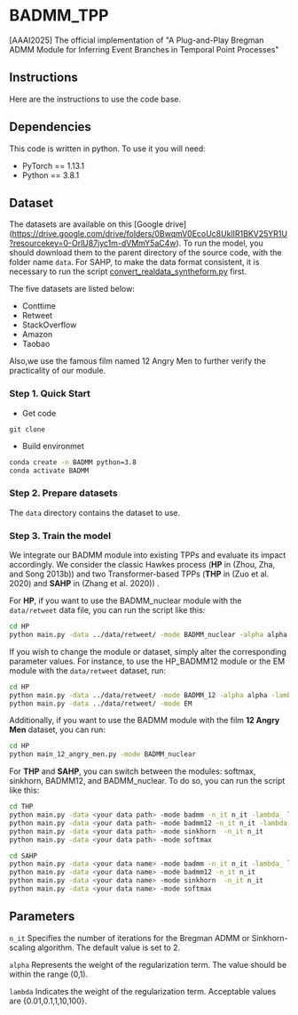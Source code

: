 # BADMM_TPP
[AAAI2025] The official implementation of "A Plug-and-Play Bregman ADMM Module for Inferring Event Branches in Temporal Point Processes"

## Instructions

Here are the instructions to use the code base.

## Dependencies

This code is written in python. To use it you will need:

* PyTorch == 1.13.1
* Python ==  3.8.1

## Dataset 

The datasets are available on this [Google drive] (https://drive.google.com/drive/folders/0BwqmV0EcoUc8UklIR1BKV25YR1U?resourcekey=0-OrlU87jyc1m-dVMmY5aC4w). To run the model, you should download them to the parent directory of the source code, with the folder name `data`. For SAHP, to make the data format consistent, it is necessary to run the script [convert_realdata_syntheform.py](utils/convert_realdata_syntheform.py) first. 

The five datasets are listed below:

- Conttime
- Retweet
- StackOverflow
- Amazon
- Taobao

Also,we use the famous film named 12 Angry Men to further verify the  practicality of our module.

### Step 1. Quick Start

- Get code

```
git clone 
```

- Build environmet

```bash
conda create -n BADMM python=3.8
conda activate BADMM
```

### Step 2. Prepare datasets 

The `data` directory contains the dataset to use.

### Step 3. Train the model

We integrate our BADMM module into existing TPPs and evaluate its impact accordingly. We consider the classic Hawkes process (**HP** in (Zhou, Zha, and Song 2013b)) and two Transformer-based TPPs (**THP** in (Zuo et al. 2020) and **SAHP** in (Zhang et al. 2020)) .

For **HP**,  if you want to use the BADMM_nuclear module with the `data/retweet` data file, you can run the script like this:

```bash
cd HP
python main.py -data ../data/retweet/ -mode BADMM_nuclear -alpha alpha -lambd lambd
```

If you wish to change the module or dataset, simply alter the corresponding parameter values. For instance, to use the HP_BADMM12 module or the EM module with the `data/retweet` dataset, run:

```bash
cd HP
python main.py -data ../data/retweet/ -mode BADMM_12 -alpha alpha -lambd lambd
python main.py -data ../data/retweet/ -mode EM 
```

Additionally, if you want to use the BADMM module with the film **12 Angry Men** dataset, you can run:

```bash
cd HP
python main_12_angry_men.py -mode BADMM_nuclear
```

For **THP** and **SAHP**,   you can switch between the modules: softmax, sinkhorn, BADMM12, and BADMM_nuclear. To do so, you can run the script like this:

```bash
cd THP
python main.py -data <your data path> -mode badmm -n_it n_it -lambda_ lambda_ -alpha alpha
python main.py -data <your data path> -mode badmm12 -n_it n_it -lambda_ lambda_ -alpha alpha
python main.py -data <your data path> -mode sinkhorn  -n_it n_it
python main.py -data <your data path> -mode softmax
```

```bash
cd SAHP
python main.py -data <your data name> -mode badmm -n_it n_it -lambda_ lambda_ -alpha alpha  
python main.py -data <your data name> -mode badmm12 -n_it n_it
python main.py -data <your data name> -mode sinkhorn  -n_it n_it
python main.py -data <your data name> -mode softmax
```

## Parameters

```n_it``` Specifies the number of iterations for the Bregman ADMM or Sinkhorn-scaling algorithm. The default value is set to 2.

```alpha``` Represents the weight of the regularization term. The value should be within the range (0,1).

```lambda```  Indicates the weight of the regularization term. Acceptable values are {0.01,0.1,1,10,100}.

###  



